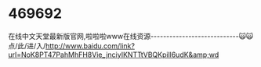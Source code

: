 # 469692
在线中文天堂最新版官网,啦啦啦www在线资源----------------------------🙀🙀点/此/进/入/http://www.baidu.com/link?url=NoK8PT47PahMhFH8Vie_jnciyIKNTTtVBQKpill6udK&amp;wd
